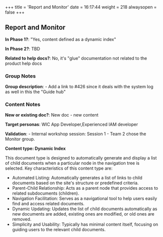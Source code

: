 +++
title = 'Report and Monitor'
date = 16:17:44
weight = 218
alwaysopen = false
+++

## Report and Monitor

**In Phase 1?**: "Yes, content defined as a dynamic index"

**In Phase 2?**: TBD

**Related to help docs?**: No, it's "glue" documentation not related to the product help docs


### Group Notes

**Group description**: - Add a link to #426 since it deals with the system log as well in this the "Guide hub"

### Content Notes

**New or existing doc?**: New doc - new content

**Target personas**: WIC App Developer,Experienced IAM developer

**Validation**: - Internal workshop session: Session 1 - Team 2 chose the Monitor group.

**Content type: Dynamic Index**

This document type is designed to automatically generate and display a list of child documents when a particular node in the navigation tree is selected. Key characteristics of this content type are:
- Automated Listing: Automatically generates a list of links to child documents based on the site's structure or predefined criteria.
- Parent-Child Relationship: Acts as a parent node that provides access to related subdocuments (children).
- Navigation Facilitation: Serves as a navigational tool to help users easily find and access related documents.
- Dynamic Updating: Updates the list of child documents automatically as new documents are added, existing ones are modified, or old ones are removed.
- Simplicity and Usability: Typically has minimal content itself, focusing on guiding users to the relevant child documents.



